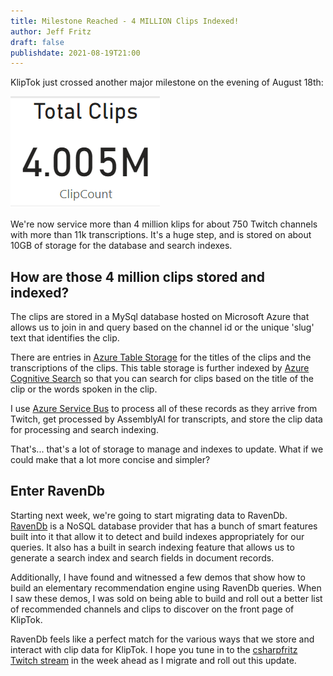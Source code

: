 ```yaml
---
title: Milestone Reached - 4 MILLION Clips Indexed!
author: Jeff Fritz
draft: false
publishdate: 2021-08-19T21:00
---
```


KlipTok just crossed another major milestone on the evening of August 18th:

<div class="center">

![4 million clips on the KlipTok dashboard](img/4million.PNG)

</div>

We're now service more than 4 million klips for about 750 Twitch channels with more than 11k transcriptions.  It's a huge step, and is stored on about 10GB of storage for the database and search indexes.

## How are those 4 million clips stored and indexed?

The clips are stored in a MySql database hosted on Microsoft Azure that allows us to join in and query based on the channel id or the unique 'slug' text that identifies the clip.

There are entries in [Azure Table Storage](https://azure.microsoft.com/services/storage/tables/) for the titles of the clips and the transcriptions of the clips.  This table storage is further indexed by [Azure Cognitive Search](https://azure.microsoft.com/services/search/) so that you can search for clips based on the title of the clip or the words spoken in the clip.

I use [Azure Service Bus](https://azure.microsoft.com/services/service-bus/) to process all of these records as they arrive from Twitch, get processed by AssemblyAI for transcripts, and store the clip data for processing and search indexing.

That's... that's a lot of storage to manage and indexes to update.  What if we could make that a lot more concise and simpler?

## Enter RavenDb

Starting next week, we're going to start migrating data to RavenDb.  [RavenDb](https://ravendb.net) is a NoSQL database provider that has a bunch of smart features built into it that allow it to detect and build indexes appropriately for our queries.  It also has a built in search indexing feature that allows us to generate a search index and search fields in document records.

Additionally, I have found and witnessed a few demos that show how to build an elementary recommendation engine using RavenDb queries.  When I saw these demos, I was sold on being able to build and roll out a better list of recommended channels and clips to discover on the front page of KlipTok.

RavenDb feels like a perfect match for the various ways that we store and interact with clip data for KlipTok.  I hope you tune in to the [csharpfritz Twitch stream](https://twitch.tv/csharpfritz) in the week ahead as I migrate and roll out this update.